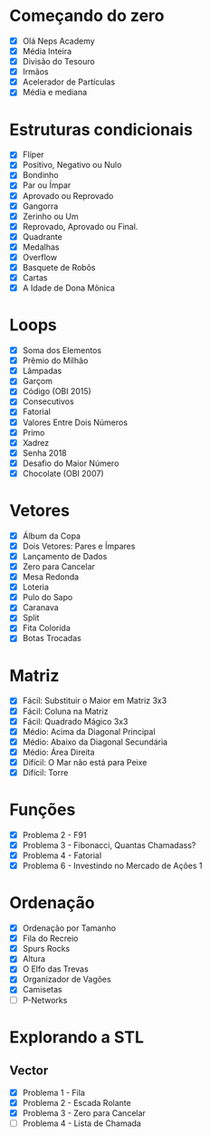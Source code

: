 # Começando do zero

- [x] Olá Neps Academy
- [x] Média Inteira
- [x] Divisão do Tesouro
- [x] Irmãos
- [x] Acelerador de Partículas
- [x] Média e mediana

# Estruturas condicionais

- [x] Flíper
- [x] Positivo, Negativo ou Nulo
- [x] Bondinho
- [x] Par ou Ímpar
- [x] Aprovado ou Reprovado
- [x] Gangorra
- [x] Zerinho ou Um
- [x] Reprovado, Aprovado ou Final.
- [x] Quadrante
- [x] Medalhas
- [x] Overflow
- [x] Basquete de Robôs
- [x] Cartas
- [x] A Idade de Dona Mônica

# Loops

- [x] Soma dos Elementos
- [x] Prêmio do Milhão
- [x] Lâmpadas
- [x] Garçom
- [x] Código (OBI 2015)
- [x] Consecutivos
- [x] Fatorial
- [x] Valores Entre Dois Números
- [x] Primo
- [x] Xadrez
- [x] Senha 2018
- [x] Desafio do Maior Número
- [x] Chocolate (OBI 2007)

# Vetores

- [x] Álbum da Copa
- [x] Dois Vetores: Pares e Ímpares
- [x] Lançamento de Dados
- [x] Zero para Cancelar
- [x] Mesa Redonda
- [x] Loteria
- [x] Pulo do Sapo
- [x] Caranava
- [x] Split
- [x] Fita Colorida
- [x] Botas Trocadas

# Matriz

- [x] Fácil: Substituir o Maior em Matriz 3x3
- [x] Fácil: Coluna na Matriz
- [x] Fácil: Quadrado Mágico 3x3
- [x] Médio: Acima da Diagonal Principal
- [x] Médio: Abaixo da Diagonal Secundária
- [x] Médio: Área Direita
- [x] Difícil: O Mar não está para Peixe
- [x] Difícil: Torre

# Funções

- [x] Problema 2 - F91
- [x] Problema 3 - Fibonacci, Quantas Chamadass?
- [x] Problema 4 - Fatorial
- [x] Problema 6 - Investindo no Mercado de Ações 1

# Ordenação

- [x] Ordenação por Tamanho
- [x] Fila do Recreio
- [x] Spurs Rocks
- [x] Altura
- [x] O Elfo das Trevas
- [x] Organizador de Vagões
- [x] Camisetas
- [ ] P-Networks

# Explorando a STL

## Vector

- [x] Problema 1 - Fila
- [x] Problema 2 - Escada Rolante
- [x] Problema 3 - Zero para Cancelar
- [ ] Problema 4 - Lista de Chamada
